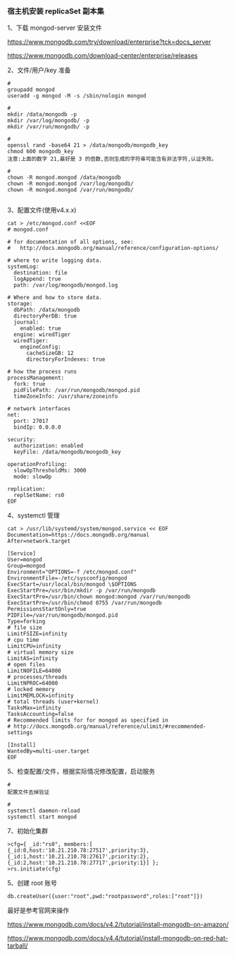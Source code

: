 ### 宿主机安装 replicaSet 副本集

1、下载 mongod-server 安装文件

https://www.mongodb.com/try/download/enterprise?tck=docs_server

https://www.mongodb.com/download-center/enterprise/releases

2、文件/用户/key 准备

```
# 
groupadd mongod
useradd -g mongod -M -s /sbin/nologin mongod

#
mkdir /data/mongodb -p
mkdir /var/log/mongodb/ -p
mkdir /var/run/mongodb/ -p

#
openssl rand -base64 21 > /data/mongodb/mongodb_key
chmod 600 mongodb_key
注意:上面的数字 21,最好是 3 的倍数,否则生成的字符串可能含有非法字符,认证失败。

#
chown -R mongod.mongod /data/mongodb
chown -R mongod.mongod /var/log/mongodb/
chown -R mongod.mongod /var/run/mongodb/


```

3、配置文件(使用v4.x.x)

```
cat > /etc/mongod.conf <<EOF
# mongod.conf

# for documentation of all options, see:
#   http://docs.mongodb.org/manual/reference/configuration-options/

# where to write logging data.
systemLog:
  destination: file
  logAppend: true
  path: /var/log/mongodb/mongod.log

# Where and how to store data.
storage:
  dbPath: /data/mongodb
  directoryPerDB: true
  journal:
    enabled: true
  engine: wiredTiger
  wiredTiger:
    engineConfig:
      cacheSizeGB: 12
      directoryForIndexes: true

# how the process runs
processManagement:
  fork: true  
  pidFilePath: /var/run/mongodb/mongod.pid
  timeZoneInfo: /usr/share/zoneinfo

# network interfaces
net:
  port: 27017
  bindIp: 0.0.0.0

security:
  authorization: enabled
  keyFile: /data/mongodb/mongodb_key

operationProfiling:
  slowOpThresholdMs: 3000
  mode: slowOp

replication:
  replSetName: rs0
EOF
```

4、systemctl 管理

```
cat > /usr/lib/systemd/system/mongod.service << EOF
Documentation=https://docs.mongodb.org/manual
After=network.target

[Service]
User=mongod
Group=mongod
Environment="OPTIONS=-f /etc/mongod.conf"
EnvironmentFile=-/etc/sysconfig/mongod
ExecStart=/usr/local/bin/mongod \$OPTIONS
ExecStartPre=/usr/bin/mkdir -p /var/run/mongodb
ExecStartPre=/usr/bin/chown mongod:mongod /var/run/mongodb
ExecStartPre=/usr/bin/chmod 0755 /var/run/mongodb
PermissionsStartOnly=true
PIDFile=/var/run/mongodb/mongod.pid
Type=forking
# file size
LimitFSIZE=infinity
# cpu time
LimitCPU=infinity
# virtual memory size
LimitAS=infinity
# open files
LimitNOFILE=64000
# processes/threads
LimitNPROC=64000
# locked memory
LimitMEMLOCK=infinity
# total threads (user+kernel)
TasksMax=infinity
TasksAccounting=false
# Recommended limits for for mongod as specified in
# http://docs.mongodb.org/manual/reference/ulimit/#recommended-settings

[Install]
WantedBy=multi-user.target
EOF
```

5、检查配置/文件，根据实际情况修改配置，启动服务

```
#
配置文件去掉验证

#
systemctl daemon-reload
systemctl start mongod

```

7、初始化集群

```
>cfg={ _id:"rs0", members:[ {_id:0,host:'10.21.210.78:27517',priority:3}, {_id:1,host:'10.21.210.78:27617',priority:2}, 
{_id:2,host:'10.21.210.78:27717',priority:1}] };
>rs.initiate(cfg)
```

5、创建 root 账号

```
db.createUser({user:"root",pwd:"rootpassword",roles:["root"]})
```



最好是参考官网来操作

https://www.mongodb.com/docs/v4.2/tutorial/install-mongodb-on-amazon/

https://www.mongodb.com/docs/v4.4/tutorial/install-mongodb-on-red-hat-tarball/







